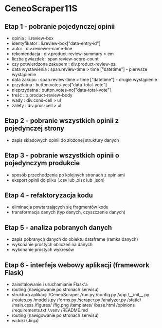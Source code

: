 # CeneoScraper11S

## Etap 1 - pobranie pojedynczej opinii 
- opinia : li.review-box
- identyfikator : li.review-box["data-entry-id"]
- autor : div.reviewer-name-line
- rekomendacja : div.product-review-summary > em
- liczba gwiazdek : span.review-score-count
- czy potwierdzona zakupem : div.product-review-pz
- data wystawienia : span.review-time > time ["datetime"] - pierwsze wystąpienie
- data zakupu : span.review-time > time ["datetime"] - drugie wystąpienie
- przydatna : button.votes-yes["data-total-vote"]
- nieprzydatna : button.votes-no["data-total-vote"]
- treść : p.product-review-body
- wady : div.cons-cell > ul
- zalety : div.pros-cell > ul

## Etap 2 - pobranie wszystkich opinii z pojedynczej strony
- zapis składowych opinii do złożonej struktury danych

## Etap 3 - pobranie wszystkich opinii o pojedynczym produkcie
- sposób przechodzenia po kolejnych stronach z opiniami
- eksport opinii do pliku (.csv lub .xlsx lub .json)

## Etap 4 - refaktoryzacja kodu 
- eliminacja powtarzających się fragmentów kodu
- transformacja danych (typ danych, czyszczenie danych)

## Etap 5 - analiza pobranych danych
- zapis pobranych danych do obiektu dataframe (ramka danych)
- wykonanie prostych obliczeń na danych
- wykonanie prostych wykresów

## Etap 6 - interfejs webowy aplikacji (framework Flask)
- zainstalowanie i uruchamianie Flask'a
- routing (nawigowanie po stronach serwisu)
- struktura aplikacji
    /CeneoScraper
        /run.py
        /config.py
        /app
            /\_\_init\_\_.py
            /routes.py
            /models.py
            /forms.py
            /scraper.py
            /analyzer.py
            /static/
                /main.csss
                /figures/
                    /fig.png
            /templates/
                /base.html
            /opinions
            /requirements.txt
            /.venv
            /README.md
- routing (nawigowanie po stronach serwisu)
- widoki (Jinja)
